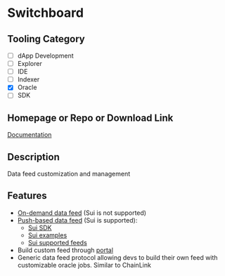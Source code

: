 # Switchboard

## Tooling Category

- [ ] dApp Development
- [ ] Explorer
- [ ] IDE
- [ ] Indexer
- [x] Oracle
- [ ] SDK

## Homepage or Repo or Download Link

[Documentation](https://docs.switchboard.xyz/docs)

## Description

Data feed customization and management

## Features
- [On-demand data feed](https://docs.switchboard.xyz/docs) (Sui is not supported)
- [Push-based data feed](https://docs.switchboard.xyz/docs/switchboard/switchboard-v2-push) (Sui is supported):
    - [Sui SDK](https://github.com/switchboard-xyz/sui-sdk)
    - [Sui examples](https://github.com/switchboard-xyz/sui-sdk/tree/main/programs/mainnet/feed-parser/sources)
    - [Sui supported feeds](https://app.switchboard.xyz/sui/mainnet)
- Build custom feed through [portal](https://app.switchboard.xyz/build)
- Generic data feed protocol allowing devs to build their own feed with customizable oracle jobs. Similar to ChainLink